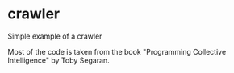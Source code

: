 # crawler
Simple example of a crawler

Most of the code is taken from the book "Programming Collective Intelligence" by Toby Segaran.
